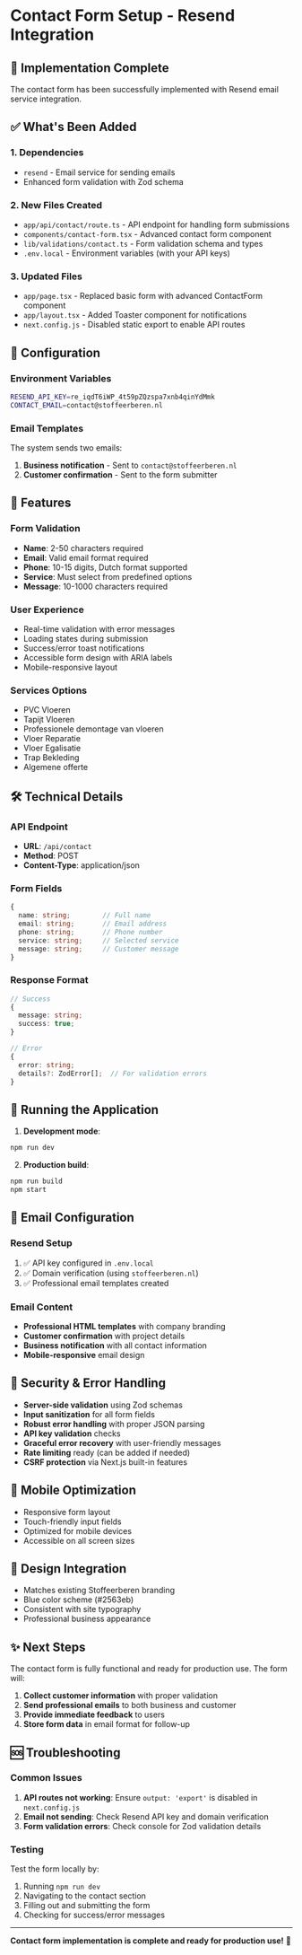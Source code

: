 # Contact Form Setup - Resend Integration

## 🚀 Implementation Complete

The contact form has been successfully implemented with Resend email service integration.

## ✅ What's Been Added

### 1. **Dependencies**
- `resend` - Email service for sending emails
- Enhanced form validation with Zod schema

### 2. **New Files Created**
- `app/api/contact/route.ts` - API endpoint for handling form submissions
- `components/contact-form.tsx` - Advanced contact form component
- `lib/validations/contact.ts` - Form validation schema and types
- `.env.local` - Environment variables (with your API keys)

### 3. **Updated Files**
- `app/page.tsx` - Replaced basic form with advanced ContactForm component
- `app/layout.tsx` - Added Toaster component for notifications
- `next.config.js` - Disabled static export to enable API routes

## 🔧 Configuration

### Environment Variables
```bash
RESEND_API_KEY=re_iqdT6iWP_4t59pZQzspa7xnb4qinYdMmk
CONTACT_EMAIL=contact@stoffeerberen.nl
```

### Email Templates
The system sends two emails:
1. **Business notification** - Sent to `contact@stoffeerberen.nl`
2. **Customer confirmation** - Sent to the form submitter

## 🎯 Features

### Form Validation
- **Name**: 2-50 characters required
- **Email**: Valid email format required
- **Phone**: 10-15 digits, Dutch format supported
- **Service**: Must select from predefined options
- **Message**: 10-1000 characters required

### User Experience
- Real-time validation with error messages
- Loading states during submission
- Success/error toast notifications
- Accessible form design with ARIA labels
- Mobile-responsive layout

### Services Options
- PVC Vloeren
- Tapijt Vloeren
- Professionele demontage van vloeren
- Vloer Reparatie
- Vloer Egalisatie
- Trap Bekleding
- Algemene offerte

## 🛠 Technical Details

### API Endpoint
- **URL**: `/api/contact`
- **Method**: POST
- **Content-Type**: application/json

### Form Fields
```typescript
{
  name: string;        // Full name
  email: string;       // Email address
  phone: string;       // Phone number
  service: string;     // Selected service
  message: string;     // Customer message
}
```

### Response Format
```typescript
// Success
{
  message: string;
  success: true;
}

// Error
{
  error: string;
  details?: ZodError[];  // For validation errors
}
```

## 🚀 Running the Application

1. **Development mode**:
```bash
npm run dev
```

2. **Production build**:
```bash
npm run build
npm start
```

## 📧 Email Configuration

### Resend Setup
1. ✅ API key configured in `.env.local`
2. ✅ Domain verification (using `stoffeerberen.nl`)
3. ✅ Professional email templates created

### Email Content
- **Professional HTML templates** with company branding
- **Customer confirmation** with project details
- **Business notification** with all contact information
- **Mobile-responsive** email design

## 🔐 Security & Error Handling

- **Server-side validation** using Zod schemas
- **Input sanitization** for all form fields
- **Robust error handling** with proper JSON parsing
- **API key validation** checks
- **Graceful error recovery** with user-friendly messages
- **Rate limiting** ready (can be added if needed)
- **CSRF protection** via Next.js built-in features

## 📱 Mobile Optimization

- Responsive form layout
- Touch-friendly input fields
- Optimized for mobile devices
- Accessible on all screen sizes

## 🎨 Design Integration

- Matches existing Stoffeerberen branding
- Blue color scheme (#2563eb)
- Consistent with site typography
- Professional business appearance

## ✨ Next Steps

The contact form is fully functional and ready for production use. The form will:

1. **Collect customer information** with proper validation
2. **Send professional emails** to both business and customer
3. **Provide immediate feedback** to users
4. **Store form data** in email format for follow-up

## 🆘 Troubleshooting

### Common Issues
1. **API routes not working**: Ensure `output: 'export'` is disabled in `next.config.js`
2. **Email not sending**: Check Resend API key and domain verification
3. **Form validation errors**: Check console for Zod validation details

### Testing
Test the form locally by:
1. Running `npm run dev`
2. Navigating to the contact section
3. Filling out and submitting the form
4. Checking for success/error messages

---

**Contact form implementation is complete and ready for production use!** 🎉